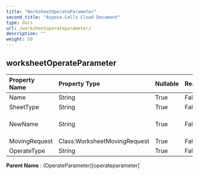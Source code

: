 ```yaml
---
title: "WorksheetOperateParameter"
second_title: "Aspose.Cells Cloud Document"
type: docs
url: /worksheetoperateparameter/
description: ""
weight: 50
---
```


## **worksheetOperateParameter**

 

| Property Name | Property Type | Nullable |  ReadOnly | DefaultValue | Description | 
| :- | :- | :- |:- |  :- | :- |
| Name | String | True |  False |  |  |  
| SheetType | String | True |  False |  |  |  
| NewName | String | True |  False |  | rename worksheet name |  
| MovingRequest | Class:WorksheetMovingRequest | True |  False |  |  |  
| OperateType | String | True |  False |  |  |  

**Parent Name** : (OperateParameter)[operateparameter]

